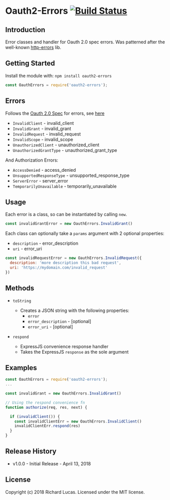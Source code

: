 # Oauth2-Errors [![Build Status](https://secure.travis-ci.org/ralucas/oauth2-errors.png?branch=master)](http://travis-ci.org/ralucas/oauth2-errors)

## Introduction
Error classes and handler for Oauth 2.0 spec errors.  Was patterned after the well-known [http-errors](https://npmjs.com/http-errors) lib.

## Getting Started
Install the module with: `npm install oauth2-errors`

```js
const OauthErrors = require('oauth2-errors');
```

## Errors
Follows the [Oauth 2.0 Spec](https://tools.ietf.org/html/rfc6749) for errors, see [here](https://tools.ietf.org/html/rfc6749#section-5.2)

- `InvalidClient` - invalid_client
- `InvalidGrant` - invalid_grant
- `InvalidRequest` - invalid_request
- `InvalidScope` - invalid_scope
- `UnauthorizedClient` - unauthorized_client
- `UnauthorizedGrantType` - unauthorized_grant_type

And Authorization Errors:

- `AccessDenied` - access_denied
- `UnsupportedResponseType` - unsupported_response_type
- `ServerError` - server_error
- `TemporarilyUnavailable` - temporarily_unavailable

## Usage
Each error is a class, so can be instantiated by calling `new`.

```js
const invalidGrantError = new OauthErrors.InvalidGrant()
``` 

Each class can optionally take a `params` argument with 2 optional properties:
- `description` - error_description
- `uri` - error_uri

```js
const invalidRequestError = new OauthErrors.InvalidRequest({
  description: 'more description this bad request', 
  uri: 'https://mydomain.com/invalid_request'
})
```

## Methods

- `toString`
  - Creates a JSON string with the following properties:
    - `error`
    - `error_description` - [optional]
    - `error_uri` - [optional]

- `respond`
  - ExpressJS convenience response handler
  - Takes the ExpressJS `response` as the sole argument

## Examples

```js
const OauthErrors = require('oauth2-errors');
...

const invalidGrant = new OauthErrors.InvalidGrant()

// Using the respond convenience fn
function authorize(req, res, next) {

  if (invalidClient()) {
    const invalidClientErr = new OauthErrors.InvalidClient()
    invalidClientErr.respond(res)
  }
}
```

## Release History
* v1.0.0 - Initial Release - April 13, 2018

## License
Copyright (c) 2018 Richard Lucas. Licensed under the MIT license.
